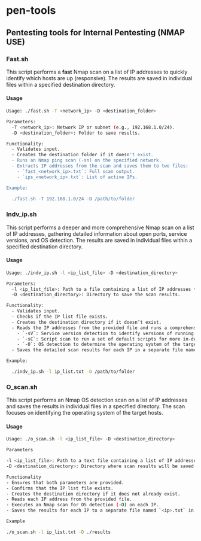 # pen-tools
## Pentesting tools for Internal Pentesting (NMAP USE)

### Fast.sh

This script performs a **fast** Nmap scan on a list of IP addresses to quickly identify which hosts are up (responsive). The results are saved in individual files within a specified destination directory.

#### Usage
```bash
Usage: ./fast.sh -T <network_ip> -D <destination_folder>

Parameters:
  -T <network_ip>: Network IP or subnet (e.g., 192.168.1.0/24).
  -D <destination_folder>: Folder to save results.

Functionality:
  - Validates input.
  - Creates the destination folder if it doesn't exist.
  - Runs an Nmap ping scan (-sn) on the specified network.
  - Extracts IP addresses from the scan and saves them to two files:
    - `fast_<network_ip>.txt`: Full scan output.
    - `ips_<network_ip>.txt`: List of active IPs.

Example:
  
  ./fast.sh -T 192.168.1.0/24 -D /path/to/folder
```
### Indv_ip.sh

This script performs a deeper and more comprehensive Nmap scan on a list of IP addresses, gathering detailed information about open ports, service versions, and OS detection. The results are saved in individual files within a specified destination directory.

#### Usage
```bash
Usage: ./indv_ip.sh -l <ip_list_file> -D <destination_directory>

Parameters:
  -l <ip_list_file>: Path to a file containing a list of IP addresses to scan.
  -D <destination_directory>: Directory to save the scan results.

Functionality:
  - Validates input.
  - Checks if the IP list file exists.
  - Creates the destination directory if it doesn’t exist.
  - Reads the IP addresses from the provided file and runs a comprehensive Nmap scan on each:
    - `-sV`: Service version detection to identify versions of running services.
    - `-sC`: Script scan to run a set of default scripts for more in-depth analysis (e.g., checking for vulnerabilities).
    - `-O`: OS detection to determine the operating system of the target.
  - Saves the detailed scan results for each IP in a separate file named `<ip>.txt` within the destination directory.

Example:

  ./indv_ip.sh -l ip_list.txt -D /path/to/folder

```
### O_scan.sh

This script performs an Nmap OS detection scan on a list of IP addresses and saves the results in individual files in a specified directory. The scan focuses on identifying the operating system of the target hosts.  

#### Usage 
```bash 
Usage: ./o_scan.sh -l <ip_list_file> -D <destination_directory>

Parameters

-l <ip_list_file>: Path to a text file containing a list of IP addresses (one IP per line) to scan.
-D <destination_directory>: Directory where scan results will be saved.

Functionality
- Ensures that both parameters are provided.
- Confirms that the IP list file exists.
- Creates the destination directory if it does not already exist.
- Reads each IP address from the provided file.
- Executes an Nmap scan for OS detection (-O) on each IP.
- Saves the results for each IP to a separate file named `<ip>.txt` in the specified destination directory.

Example

./o_scan.sh -l ip_list.txt -D ./results

```
